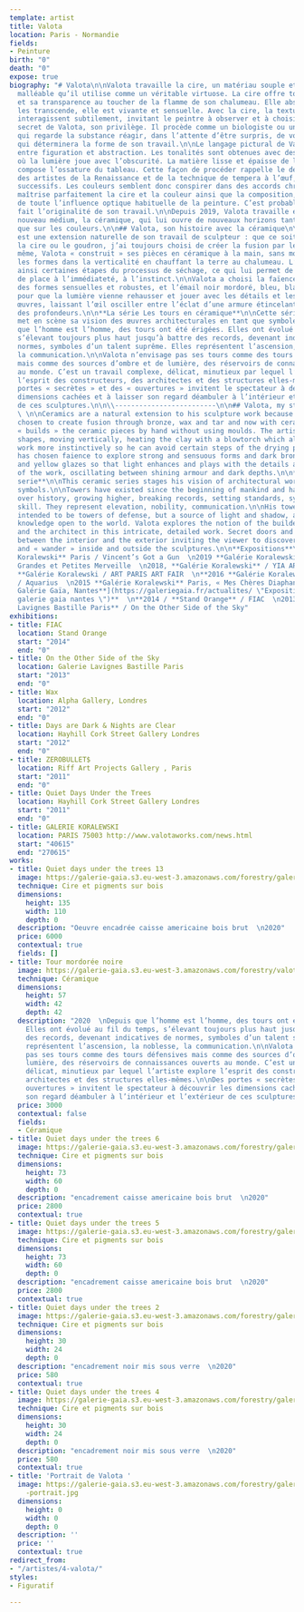 ```yaml
---
template: artist
title: Valota
location: Paris - Normandie
fields:
- Peinture
birth: "0"
death: "0"
expose: true
biography: "# Valota\n\nValota travaille la cire, un matériau souple et extrêmement
  malléable qu’il utilise comme un véritable virtuose. La cire offre toute sa délicatesse
  et sa transparence au toucher de la flamme de son chalumeau. Elle absorbe les couleurs,
  les transcende, elle est vivante et sensuelle. Avec la cire, la texture et les couleurs
  interagissent subtilement, invitant le peintre à observer et à choisir. C’est le
  secret de Valota, son privilège. Il procède comme un biologiste ou un alchimiste
  qui regarde la substance réagir, dans l’attente d’être surpris, de voir une réaction
  qui déterminera la forme de son travail.\n\nLe langage pictural de Valota oscille
  entre figuration et abstraction. Les tonalités sont obtenues avec des harmonies
  où la lumière joue avec l’obscurité. La matière lisse et épaisse de la couche picturale
  compose l’ossature du tableau. Cette façon de procéder rappelle le délicat travail
  des artistes de la Renaissance et de la technique de tempera à l’œuf, en glacis
  successifs. Les couleurs semblent donc conspirer dans des accords chromatiques remarquables.\n\nValota
  maîtrise parfaitement la cire et la couleur ainsi que la composition, la libérant
  de toute l’influence optique habituelle de la peinture. C’est probablement ce qui
  fait l’originalité de son travail.\n\nDepuis 2019, Valota travaille également un
  nouveau médium, la céramique, qui lui ouvre de nouveaux horizons tant sur la forme
  que sur les couleurs.\n\n## Valota, son histoire avec la céramique\n\nLa céramique
  est une extension naturelle de son travail de sculpteur : que ce soit avec le bronze,
  la cire ou le goudron, j’ai toujours choisi de créer la fusion par le feu.\n\nDe
  même, Valota « construit » ses pièces en céramique à la main, sans moule ; il crée
  les formes dans la verticalité en chauffant la terre au chalumeau. L’artiste évite
  ainsi certaines étapes du processus de séchage, ce qui lui permet de laisser plus
  de place à l’immédiateté, à l’instinct.\n\nValota a choisi la faïence pour explorer
  des formes sensuelles et robustes, et l’émail noir mordoré, bleu, blanc et jaune
  pour que la lumière vienne rehausser et jouer avec les détails et les ombres des
  œuvres, laissant l’œil osciller entre l’éclat d’une armure étincelante et les ténèbres
  des profondeurs.\n\n**La série Les tours en céramique**\n\nCette série de céramiques
  met en scène sa vision des œuvres architecturales en tant que symboles culturels.\n\nDepuis
  que l’homme est l’homme, des tours ont été érigées. Elles ont évolué au fil du temps,
  s’élevant toujours plus haut jusqu’à battre des records, devenant indicatives de
  normes, symboles d’un talent suprême. Elles représentent l’ascension, la noblesse,
  la communication.\n\nValota n’envisage pas ses tours comme des tours défensives
  mais comme des sources d’ombre et de lumière, des réservoirs de connaissances ouverts
  au monde. C’est un travail complexe, délicat, minutieux par lequel l’artiste explore
  l’esprit des constructeurs, des architectes et des structures elles-mêmes.\n\nDes
  portes « secrètes » et des « ouvertures » invitent le spectateur à découvrir les
  dimensions cachées et à laisser son regard déambuler à l’intérieur et l’extérieur
  de ces sculptures.\n\n\\-------------------------\n\n## Valota, my story with ceramics
  \ \n\nCeramics are a natural extension to his sculpture work because he has always
  chosen to create fusion through bronze, wax and tar and now with ceramics.\n\nValota
  « builds » the ceramic pieces by hand without using moulds. The artist creates the
  shapes, moving vertically, heating the clay with a blowtorch which allows him to
  work more instinctively so he can avoid certain steps of the drying process.\n\nValota
  has chosen faience to explore strong and sensuous forms and dark bronze, blue, white
  and yellow glazes so that light enhances and plays with the details and shadows
  of the work, oscillating between shining armour and dark depths.\n\n**The Towers
  serie**\n\nThis ceramic series stages his vision of architectural works as cultural
  symbols.\n\nTowers have existed since the beginning of mankind and have evolved
  over history, growing higher, breaking records, setting standards, symbolizing ultimate
  skill. They represent elevation, nobility, communication.\n\nHis towers are not
  intended to be towers of defense, but a source of light and shadow, a library of
  knowledge open to the world. Valota explores the notion of the builder, structures
  and the architect in this intricate, detailed work. Secret doors and openings play
  between the interior and the exterior inviting the viewer to discover hidden dimensions
  and « wander » inside and outside the sculptures.\n\n**Expositions**\n\n2020 **Galérie
  Koralewski** Paris / Vincent’s Got a Gun  \n2019 **Galérie Koralewski** Paris /
  Grandes et Petites Merveille  \n2018, **Galérie Koralewski** / YIA ART FAIR  \n2017
  **Galérie Koralewski / ART PARIS ART FAIR  \n**2016 **Galérie Koralewski** Paris
  / Aquarius  \n2015 **Galérie Koralewski** Paris, « Mes Chères Diaphanes »  \n[**2015
  Galérie Gaïa, Nantes**](https://galeriegaia.fr/actualites/ \"Exposition inauguration
  galerie gaia nantes \")**  \n**2014 / **Stand Orange** / FIAC  \n2013 / **Galerie
  Lavignes Bastille Paris** / On the Other Side of the Sky"
exhibitions:
- title: FIAC
  location: Stand Orange
  start: "2014"
  end: "0"
- title: On the Other Side of the Sky
  location: Galerie Lavignes Bastille Paris
  start: "2013"
  end: "0"
- title: Wax
  location: Alpha Gallery, Londres
  start: "2012"
  end: "0"
- title: Days are Dark & Nights are Clear
  location: Hayhill Cork Street Gallery Londres
  start: "2012"
  end: "0"
- title: ZEROBULLET$
  location: Riff Art Projects Gallery , Paris
  start: "2011"
  end: "0"
- title: Quiet Days Under the Trees
  location: Hayhill Cork Street Gallery Londres
  start: "2011"
  end: "0"
- title: GALERIE KORALEWSKI
  location: PARIS 75003 http://www.valotaworks.com/news.html
  start: "40615"
  end: "270615"
works:
- title: Quiet days under the trees 13
  image: https://galerie-gaia.s3.eu-west-3.amazonaws.com/forestry/galerie-gaia-valota-quiet-days-under-the-trees-73x60.jpg
  technique: Cire et pigments sur bois
  dimensions:
    height: 135
    width: 110
    depth: 0
  description: "Oeuvre encadrée caisse americaine bois brut  \n2020"
  price: 6000
  contextual: true
  fields: []
- title: Tour mordorée noire
  image: https://galerie-gaia.s3.eu-west-3.amazonaws.com/forestry/valota-tour-noir-mordore-hauteur-57cm-diametre-42cm-ceramique-2019.jpg
  technique: Céramique
  dimensions:
    height: 57
    width: 42
    depth: 42
  description: "2020  \nDepuis que l’homme est l’homme, des tours ont été érigées.
    Elles ont évolué au fil du temps, s’élevant toujours plus haut jusqu’à battre
    des records, devenant indicatives de normes, symboles d’un talent suprême. Elles
    représentent l’ascension, la noblesse, la communication.\n\nValota n’envisage
    pas ses tours comme des tours défensives mais comme des sources d’ombre et de
    lumière, des réservoirs de connaissances ouverts au monde. C’est un travail complexe,
    délicat, minutieux par lequel l’artiste explore l’esprit des constructeurs, des
    architectes et des structures elles-mêmes.\n\nDes portes « secrètes » et des «
    ouvertures » invitent le spectateur à découvrir les dimensions cachées et à laisser
    son regard déambuler à l’intérieur et l’extérieur de ces sculptures."
  price: 3000
  contextual: false
  fields:
  - Céramique
- title: Quiet days under the trees 6
  image: https://galerie-gaia.s3.eu-west-3.amazonaws.com/forestry/galerie-gaia-valota-quiet-days-under-the-trees-6-73x60.jpg
  technique: Cire et pigments sur bois
  dimensions:
    height: 73
    width: 60
    depth: 0
  description: "encadrement caisse americaine bois brut  \n2020"
  price: 2800
  contextual: true
- title: Quiet days under the trees 5
  image: https://galerie-gaia.s3.eu-west-3.amazonaws.com/forestry/galerie-gaia-valota-quiet-days-under-the-trees-5-65x50.jpg
  technique: Cire et pigments sur bois
  dimensions:
    height: 73
    width: 60
    depth: 0
  description: "encadrement caisse americaine bois brut  \n2020"
  price: 2800
  contextual: true
- title: Quiet days under the trees 2
  image: https://galerie-gaia.s3.eu-west-3.amazonaws.com/forestry/galerie-gaia-valota-quiet-days-under-the-trees-2-30x24.jpg
  technique: Cire et pigments sur bois
  dimensions:
    height: 30
    width: 24
    depth: 0
  description: "encadrement noir mis sous verre  \n2020"
  price: 580
  contextual: true
- title: Quiet days under the trees 4
  image: https://galerie-gaia.s3.eu-west-3.amazonaws.com/forestry/galerie-gaia-valota-queit-days-under-the-trees-1-30x24.jpg
  technique: Cire et pigments sur bois
  dimensions:
    height: 30
    width: 24
    depth: 0
  description: "encadrement noir mis sous verre  \n2020"
  price: 580
  contextual: true
- title: 'Portrait de Valota '
  image: https://galerie-gaia.s3.eu-west-3.amazonaws.com/forestry/galerie-gaia-VALOTA
    -portrait.jpg
  dimensions:
    height: 0
    width: 0
    depth: 0
  description: ''
  price: ''
  contextual: true
redirect_from:
- "/artistes/4-valota/"
styles:
- Figuratif

---
```


